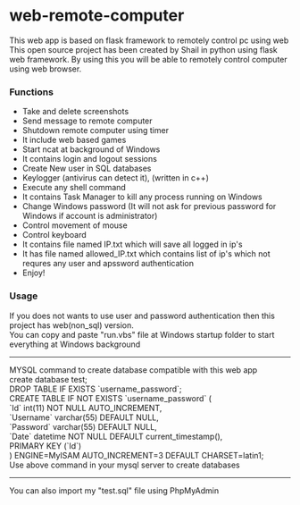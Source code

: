 # web-remote-computer
This web app is based on flask framework to remotely control pc using web<br>
This open source project has been created by Shail in python using flask web framework.
By using this you will be able to remotely control computer using web browser.
<h3>Functions</h3>
<ul>
  <li>Take and delete screenshots</li>
  <li>Send message to remote computer</li>
  <li>Shutdown remote computer using timer</li>
  <li>It include web based games</li>
  <li>Start ncat at background of Windows</li>
  <li>It contains login and logout sessions</li>
  <li>Create New user in SQL databases</li>
  <li>Keylogger (antivirus can detect it), (written in c++)</li>
  <li>Execute any shell command</li>
  <li>It contains Task Manager to kill any process running on Windows</li>
  <li>Change Windows password (It will not ask for previous password for Windows if account is administrator)</li>
  <li>Control movement of mouse</li>
  <li>Control keyboard</li>
  <li>It contains file named IP.txt which will save all logged in ip's</li>
  <li>It has file named allowed_IP.txt which contains list of ip's which not requres any user and apssword authentication</li>
  <li>Enjoy!</li>
</ul>
<h3>Usage</h3>
If you does not wants to use user and password authentication then this project has web(non_sql) version.<br>
You can copy and paste "run.vbs" file at Windows startup folder to start everything at Windows background<br>
<hr>MYSQL command to create database compatible with this web app<br>
create database test;<br>
DROP TABLE IF EXISTS `username_password`;<br>
CREATE TABLE IF NOT EXISTS `username_password` (<br>
  `Id` int(11) NOT NULL AUTO_INCREMENT,<br>
  `Username` varchar(55) DEFAULT NULL,<br>
  `Password` varchar(55) DEFAULT NULL,<br>
  `Date` datetime NOT NULL DEFAULT current_timestamp(),<br>
  PRIMARY KEY (`Id`)<br>
) ENGINE=MyISAM AUTO_INCREMENT=3 DEFAULT CHARSET=latin1;<br>
Use above command in your mysql server to create databases<br>
<hr>
You can also import my "test.sql" file using PhpMyAdmin
